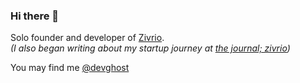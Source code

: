 ### Hi there 👋

Solo founder and developer of [Zivrio](https://zivrio.com/).  
_(I also began writing about my startup journey at [the journal; zivrio](https://thejournal.zivrio.com/))_

You may find me [@devghost](https://twitter.com/devghost)
